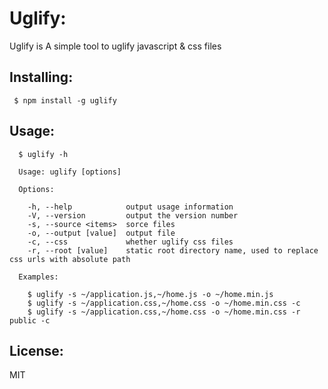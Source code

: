 # Uglify:

Uglify is A simple tool to uglify javascript & css files

## Installing:

```shell
 $ npm install -g uglify
```

## Usage:
```shell
  $ uglify -h

  Usage: uglify [options]

  Options:

    -h, --help            output usage information
    -V, --version         output the version number
    -s, --source <items>  sorce files
    -o, --output [value]  output file
    -c, --css             whether uglify css files
    -r, --root [value]    static root directory name, used to replace css urls with absolute path

  Examples:

    $ uglify -s ~/application.js,~/home.js -o ~/home.min.js
    $ uglify -s ~/application.css,~/home.css -o ~/home.min.css -c
    $ uglify -s ~/application.css,~/home.css -o ~/home.min.css -r public -c
```

## License:
MIT